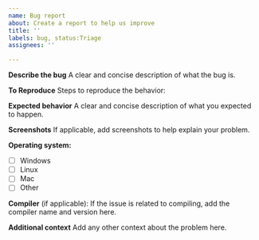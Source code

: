 ```yaml
---
name: Bug report
about: Create a report to help us improve
title: ''
labels: bug, status:Triage
assignees: ''

---
```


**Describe the bug**
A clear and concise description of what the bug is.

**To Reproduce**
Steps to reproduce the behavior:


**Expected behavior**
A clear and concise description of what you expected to happen.

**Screenshots**
If applicable, add screenshots to help explain your problem.

**Operating system:**
<!-- Type an x inside the brackets of any relevant operating systems. -->
* [ ] Windows
* [ ] Linux
* [ ] Mac
* [ ] Other

**Compiler** (if applicable):
If the issue is related to compiling, add the compiler name and version here.

**Additional context**
Add any other context about the problem here.
